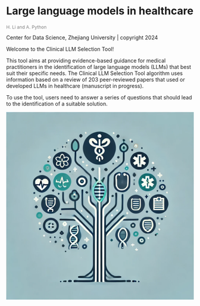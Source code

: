 # Large language models in healthcare
<p style="color: grey; font-size: 12px;">H. Li and A. Python</p>
Center for Data Science, Zhejiang University | copyright 2024


Welcome to the Clinical LLM Selection Tool! 

This tool aims at providing evidence-based guidance for medical practitioners in the identification of large language models (LLMs) that best suit their specific needs. 
The Clinical LLM Selection Tool algorithm uses information based on a review of 203 peer-reviewed papers that used or developed LLMs in healthcare (manuscript in progress).

To use the tool, users need to answer a series of questions that should lead to the identification of a suitable solution. 
<p align="center">
  <img src="LLMtool.jpg" alt="Clinical LLM Decision Tree" style="max-width: 100%; height: auto;">
</p>
